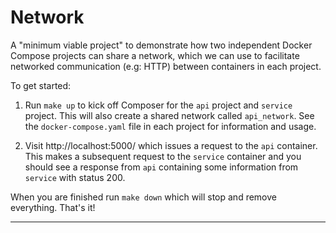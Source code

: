 # Network

A "minimum viable project" to demonstrate how two independent Docker Compose projects can share a network, which we can use to facilitate networked communication (e.g: HTTP) between containers in each project.

To get started:

1. Run `make up` to kick off Composer for the `api` project and `service` project. This will also create a shared network called `api_network`. See the `docker-compose.yaml` file in each project for information and usage.

2. Visit http://localhost:5000/ which issues a request to the `api` container. This makes a subsequent request to the `service` container and you should see a response from `api` containing some information from `service` with status 200.

When you are finished run `make down` which will stop and remove everything. That's it!

---